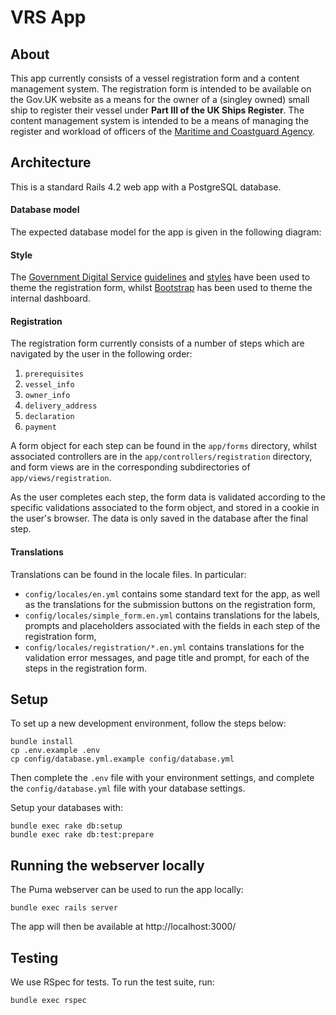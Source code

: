 # VRS App

## About

This app currently consists of a vessel registration form and a content
management system. The registration form is intended to be available on the
Gov.UK website as a means for the owner of a (singley owned) small ship to
register their vessel under **Part III of the UK Ships Register**. The content
management system is intended to be a means of managing the register and
workload of officers of the [Maritime and Coastguard Agency][mca].

[mca]: https://www.gov.uk/government/organisations/maritime-and-coastguard-agency

## Architecture

This is a standard Rails 4.2 web app with a PostgreSQL database.

#### Database model

The expected database model for the app is given in the following diagram:

#### Style

The [Government Digital Service][gds] [guidelines] and [styles] have been used
to theme the registration form, whilst [Bootstrap][bootstrap] has been used to
theme the internal dashboard.

[bootstrap]: https://getbootstrap.com/
[gds]: https://www.gov.uk/government/organisations/government-digital-service
[guidelines]: https://www.gov.uk/service-manual/user-centred-design/resources/patterns/index.html
[styles]: https://govuk-elements.herokuapp.com/

#### Registration

The registration form currently consists of a number of steps which are
navigated by the user in the following order:

  1. `prerequisites`
  2. `vessel_info`
  3. `owner_info`
  4. `delivery_address`
  5. `declaration`
  6. `payment`

A form object for each step can be found in the `app/forms` directory, whilst
associated controllers are in the `app/controllers/registration` directory, and
form views are in the corresponding subdirectories of `app/views/registration`.

As the user completes each step, the form data is validated according to the
specific validations associated to the form object, and stored in a cookie in
the user's browser. The data is only saved in the database after the final step.

#### Translations

Translations can be found in the locale files.  In particular:

  * `config/locales/en.yml` contains some standard text for the app, as well as
    the translations for the submission buttons on the registration form,
  * `config/locales/simple_form.en.yml` contains translations for the labels,
    prompts and placeholders associated with the fields in each step of the
    registration form,
  * `config/locales/registration/*.en.yml` contains translations for the
    validation error messages, and page title and prompt, for each of the steps
    in the registration form.

## Setup

To set up a new development environment, follow the steps below:

    bundle install
    cp .env.example .env
    cp config/database.yml.example config/database.yml

Then complete the `.env` file with your environment settings, and complete the
`config/database.yml` file with your database settings.

Setup your databases with:

    bundle exec rake db:setup
    bundle exec rake db:test:prepare

## Running the webserver locally

The Puma webserver can be used to run the app locally:

    bundle exec rails server

The app will then be available at http://localhost:3000/

## Testing

We use RSpec for tests. To run the test suite, run:

    bundle exec rspec
